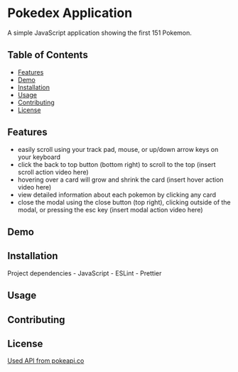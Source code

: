 # Pokedex Application

A simple JavaScript application showing the first 151 Pokemon.

## Table of Contents 
- [Features](#features)
- [Demo](#demo)
- [Installation](#installation)
- [Usage](#usage)
- [Contributing](#contributing)
- [License](#license)

## Features
- easily scroll using your track pad, mouse, or up/down arrow keys on your keyboard
- click the back to top button (bottom right) to scroll to the top
    (insert scroll action video here)
- hovering over a card will grow and shrink the card
    (insert hover action video here)
- view detailed information about each pokemon by clicking any card
- close the modal using the close button (top right), clicking outside of the modal, or pressing the esc key
     (insert modal action video here)

## Demo


## Installation

Project dependencies 
    - JavaScript 
    - ESLint
    - Prettier

## Usage 



## Contributing


## License

[Used API from pokeapi.co](https://pokeapi.co/api/v2/pokemon/)


